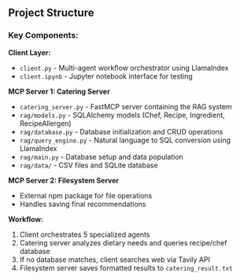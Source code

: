 ## Project Structure

### Key Components:

**Client Layer:**
- `client.py` - Multi-agent workflow orchestrator using LlamaIndex
- `client.ipynb` - Jupyter notebook interface for testing

**MCP Server 1: Catering Server**
- `catering_server.py` - FastMCP server containing the RAG system
- `rag/models.py` - SQLAlchemy models (Chef, Recipe, Ingredient, RecipeAllergen)
- `rag/database.py` - Database initialization and CRUD operations
- `rag/query_engine.py` - Natural language to SQL conversion using LlamaIndex
- `rag/main.py` - Database setup and data population
- `rag/data/` - CSV files and SQLite database

**MCP Server 2: Filesystem Server**
- External npm package for file operations
- Handles saving final recommendations

**Workflow:**
1. Client orchestrates 5 specialized agents
2. Catering server analyzes dietary needs and queries recipe/chef database
3. If no database matches, client searches web via Tavily API
4. Filesystem server saves formatted results to `catering_result.txt`
